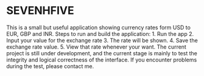 # SEVENHFIVE
This is a small but useful application showing currency rates form USD to EUR, GBP and INR. Steps to run and build the application: 1. Run the app 2. Input your value for the exchange rate 3. The rate will be shown. 4. Save the exchange rate value. 5. View that rate whenever your want.  The current project is still under development, and the current stage is mainly to test the integrity and logical correctness of the interface. If you encounter problems during the test, please contact me.
